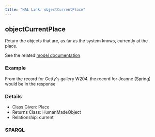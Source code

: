 ```yaml
---
title: "HAL Link: objectCurrentPlace"
---
```


## objectCurrentPlace

Return the objects that are, as far as the system knows, currently at the place.

See the related [model documentation](/model/object/ownership/#location)

### Example

From the record for Getty's gallery W204, the record for Jeanne (Spring) would be in the response


### Details

* Class Given: Place
* Returns Class: HumanMadeObject
* Relationship: current


### SPARQL
```

```

